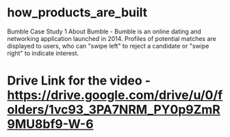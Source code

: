 # how_products_are_built
Bumble Case Study 1
About Bumble - Bumble is an online dating and networking application launched in 2014. Profiles of potential matches are displayed to users, who can "swipe left" to reject a candidate or "swipe right" to indicate interest.
# Drive Link for the video - https://drive.google.com/drive/u/0/folders/1vc93_3PA7NRM_PY0p9ZmR9MU8bf9-W-6

